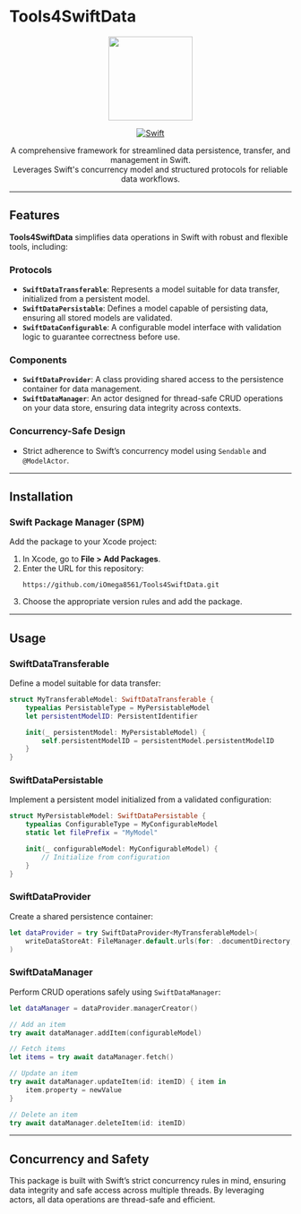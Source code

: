 # Tools4SwiftData

<div align="center">
  <a href="https://developer.apple.com/xcode/swiftdata">
    <img src="https://developer.apple.com/assets/elements/icons/swiftdata/swiftdata-96x96_2x.png" width="150" height="150">
  </a>

  [![Swift](https://img.shields.io/badge/Swift-5.9-orange.svg)](https://swift.org/download/)
  <p>A comprehensive framework for streamlined data persistence, transfer, and management in Swift.<br>Leverages Swift's concurrency model and structured protocols for reliable data workflows.</p>
  
</div>

---

## Features

**Tools4SwiftData** simplifies data operations in Swift with robust and flexible tools, including:

### **Protocols**
- **`SwiftDataTransferable`**: Represents a model suitable for data transfer, initialized from a persistent model.
- **`SwiftDataPersistable`**: Defines a model capable of persisting data, ensuring all stored models are validated.
- **`SwiftDataConfigurable`**: A configurable model interface with validation logic to guarantee correctness before use.

### **Components**
- **`SwiftDataProvider`**: A class providing shared access to the persistence container for data management.
- **`SwiftDataManager`**: An actor designed for thread-safe CRUD operations on your data store, ensuring data integrity across contexts.

### **Concurrency-Safe Design**
- Strict adherence to Swift’s concurrency model using `Sendable` and `@ModelActor`.

---

## Installation

### Swift Package Manager (SPM)
Add the package to your Xcode project:

1. In Xcode, go to **File > Add Packages**.
2. Enter the URL for this repository:  
   ```plaintext
   https://github.com/iOmega8561/Tools4SwiftData.git
   ```
3. Choose the appropriate version rules and add the package.

---

## Usage

### **SwiftDataTransferable**
Define a model suitable for data transfer:
```swift
struct MyTransferableModel: SwiftDataTransferable {
    typealias PersistableType = MyPersistableModel
    let persistentModelID: PersistentIdentifier

    init(_ persistentModel: MyPersistableModel) {
        self.persistentModelID = persistentModel.persistentModelID
    }
}
```

### **SwiftDataPersistable**
Implement a persistent model initialized from a validated configuration:
```swift
struct MyPersistableModel: SwiftDataPersistable {
    typealias ConfigurableType = MyConfigurableModel
    static let filePrefix = "MyModel"

    init(_ configurableModel: MyConfigurableModel) {
        // Initialize from configuration
    }
}
```

### **SwiftDataProvider**
Create a shared persistence container:
```swift
let dataProvider = try SwiftDataProvider<MyTransferableModel>(
    writeDataStoreAt: FileManager.default.urls(for: .documentDirectory, in: .userDomainMask).first!
)
```

### **SwiftDataManager**
Perform CRUD operations safely using `SwiftDataManager`:
```swift
let dataManager = dataProvider.managerCreator()

// Add an item
try await dataManager.addItem(configurableModel)

// Fetch items
let items = try await dataManager.fetch()

// Update an item
try await dataManager.updateItem(id: itemID) { item in
    item.property = newValue
}

// Delete an item
try await dataManager.deleteItem(id: itemID)
```

---

## Concurrency and Safety

This package is built with Swift’s strict concurrency rules in mind, ensuring data integrity and safe access across multiple threads. By leveraging actors, all data operations are thread-safe and efficient.

